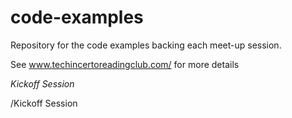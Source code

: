 # code-examples
Repository for the code examples backing each meet-up session.

See www.techincertoreadingclub.com/ for more details

*Kickoff Session*

/Kickoff Session


